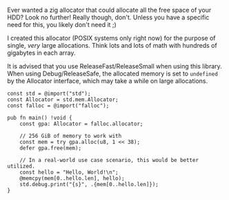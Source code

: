 Ever wanted a zig allocator that could allocate all the free space of your HDD? Look no further! Really though, don't. Unless you have a specific need for this, you likely don't need it ;)

I created this allocator (POSIX systems only right now) for the purpose of single, *very* large allocations. Think lots and lots of math with hundreds of gigabytes in each array.

It is advised that you use ReleaseFast/ReleaseSmall when using this library. When using Debug/ReleaseSafe, the allocated memory is set to `undefined` by the Allocator interface, which may take a while on large allocations.

```zig
const std = @import("std");
const Allocator = std.mem.Allocator;
const falloc = @import("falloc");

pub fn main() !void {
    const gpa: Allocator = falloc.allocator;

    // 256 GiB of memory to work with
    const mem = try gpa.alloc(u8, 1 << 38);
    defer gpa.free(mem);

    // In a real-world use case scenario, this would be better utilized.
    const hello = "Hello, World!\n";
    @memcpy(mem[0..hello.len], hello);
    std.debug.print("{s}", .{mem[0..hello.len]});
}
```
